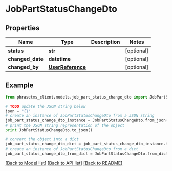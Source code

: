 # JobPartStatusChangeDto

## Properties

| Name             | Type                                  | Description | Notes      |
| ---------------- | ------------------------------------- | ----------- | ---------- |
| **status**       | **str**                               |             | [optional] |
| **changed_date** | **datetime**                          |             | [optional] |
| **changed_by**   | [**UserReference**](UserReference.md) |             | [optional] |

## Example

```python
from phrasetms_client.models.job_part_status_change_dto import JobPartStatusChangeDto

# TODO update the JSON string below
json = "{}"
# create an instance of JobPartStatusChangeDto from a JSON string
job_part_status_change_dto_instance = JobPartStatusChangeDto.from_json(json)
# print the JSON string representation of the object
print JobPartStatusChangeDto.to_json()

# convert the object into a dict
job_part_status_change_dto_dict = job_part_status_change_dto_instance.to_dict()
# create an instance of JobPartStatusChangeDto from a dict
job_part_status_change_dto_from_dict = JobPartStatusChangeDto.from_dict(job_part_status_change_dto_dict)
```

[[Back to Model list]](../README.md#documentation-for-models) [[Back to API list]](../README.md#documentation-for-api-endpoints) [[Back to README]](../README.md)

